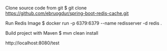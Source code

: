 
Clone source code from git
$ git clone https://github.com/ebruogdur/spring-boot-redis-cache.git

Run Redis Image
$ docker run -p 6379:6379 --name redisserver -d redis .

Build project with Maven
$ mvn clean install

http://localhost:8080/test




